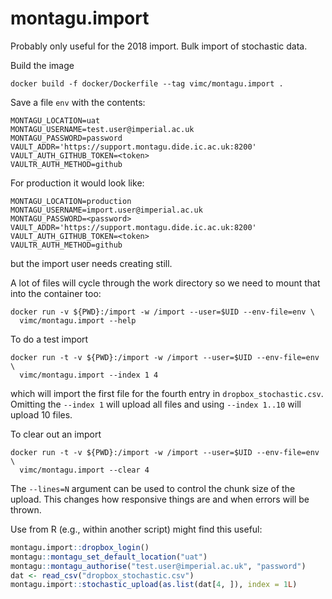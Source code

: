 # montagu.import

Probably only useful for the 2018 import.  Bulk import of stochastic data.

Build the image

```
docker build -f docker/Dockerfile --tag vimc/montagu.import .
```

Save a file `env` with the contents:

```
MONTAGU_LOCATION=uat
MONTAGU_USERNAME=test.user@imperial.ac.uk
MONTAGU_PASSWORD=password
VAULT_ADDR='https://support.montagu.dide.ic.ac.uk:8200'
VAULT_AUTH_GITHUB_TOKEN=<token>
VAULTR_AUTH_METHOD=github
```

For production it would look like:

```
MONTAGU_LOCATION=production
MONTAGU_USERNAME=import.user@imperial.ac.uk
MONTAGU_PASSWORD=<password>
VAULT_ADDR='https://support.montagu.dide.ic.ac.uk:8200'
VAULT_AUTH_GITHUB_TOKEN=<token>
VAULTR_AUTH_METHOD=github
```

but the import user needs creating still.

A lot of files will cycle through the work directory so we need to mount that into the container too:

```
docker run -v ${PWD}:/import -w /import --user=$UID --env-file=env \
  vimc/montagu.import --help
```

To do a test import

```
docker run -t -v ${PWD}:/import -w /import --user=$UID --env-file=env \
  vimc/montagu.import --index 1 4
```

which will import the first file for the fourth entry in `dropbox_stochastic.csv`.  Omitting the `--index 1` will upload all files and using `--index 1..10` will upload 10 files.

To clear out an import

```
docker run -t -v ${PWD}:/import -w /import --user=$UID --env-file=env \
  vimc/montagu.import --clear 4
```

The `--lines=N` argument can be used to control the chunk size of the upload.  This changes how responsive things are and when errors will be thrown.

Use from R (e.g., within another script) might find this useful:

```r
montagu.import::dropbox_login()
montagu::montagu_set_default_location("uat")
montagu::montagu_authorise("test.user@imperial.ac.uk", "password")
dat <- read_csv("dropbox_stochastic.csv")
montagu.import::stochastic_upload(as.list(dat[4, ]), index = 1L)
```
